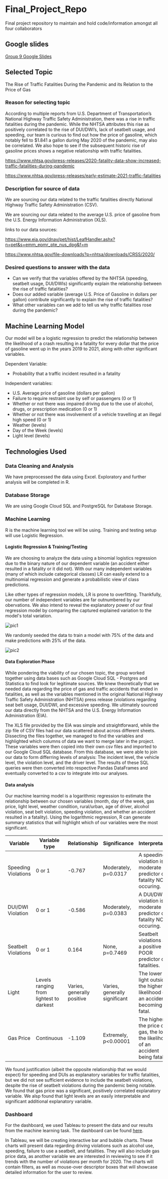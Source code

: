 # Final_Project_Repo
Final project repository to maintain and hold code/information amongst all four collaborators 

## Google slides
[Group 9 Google Slides](https://docs.google.com/presentation/d/1z85IFOMbi_5oYAHke_qazw_QyQq-UAIZADgRrmkzRlQ/edit#slide=id.p)

## Selected Topic 
The Rise of Traffic Fatalities During the Pandemic and its Relation to the Price of Gas


### Reason for selecting topic 
According to multiple reports from U.S. Department of Transportation’s National Highway Traffic Safety Administration, there was a rise in traffic fatalities during the pandemic. While the NHTSA attributes this rise as positively correlated to the rise of DUI/DWI’s, lack of seatbelt usage, and speeding, our team is curious to find out how the price of gasoline, which notably fell to $1.841 a gallon during May 2020 of the pandemic, may also be correlated. We also hope to see if the subsequent historic rise of gasoline prices shows a negative relationship with traffic fatalities.

https://www.nhtsa.gov/press-releases/2020-fatality-data-show-increased-traffic-fatalities-during-pandemic

https://www.nhtsa.gov/press-releases/early-estimate-2021-traffic-fatalities


### Description for source of data 

We are sourcing our data related to the traffic fatalities directly National Highway Traffic Safety Administration (CSV). 

We are sourcing our data related to the average U.S. price of gasoline from the U.S. Energy Information Administration (XLS).

links to our data sources:

https://www.eia.gov/dnav/pet/hist/LeafHandler.ashx?n=pet&s=emm_epmr_pte_nus_dpg&f=m

https://www.nhtsa.gov/file-downloads?p=nhtsa/downloads/CRSS/2020/


### Desired questions to answer with the data 

- Can we verify that the variables offered by the NHTSA (speeding, seatbelt usage, DUI/DWIs) significantly explain the relationship between the rise of traffic fatalities?
- Does our added variable (average U.S. Price of Gasoline in dollars per gallon) contribute significantly to explain the rise of traffic fatalities?
- What other variables can we add to tell us why traffic fatalities rose during the pandemic?

## Machine Learning Model

Our model will be a logistic regression to predict the relationship between the likelihood of a crash resulting in a fatality for every dollar that the price of gasoline went up in the years 2019 to 2021, along with other significant variables.

Dependent Variable: 
- Probability that a traffic incident resulted in a fatality

Independent variables:
- U.S. Average price of gasoline (dollars per gallon)
-	Failure to require restraint use by self or passengers (0 or 1)
-	Whether or not there was impaired driving due to the use of alcohol, drugs, or prescription medication (0 or 1)
-	Whether or not there was involvement of a vehicle travelling at an illegal high speed (0 or 1)
-	Weather (levels)
-	Day of the Week (levels)
-	Light level (levels)

## Technologies Used

### Data Cleaning and Analysis
We have preprocessed the data using Excel. Exploratory and further analysis will be completed in R.

### Database Storage
We are using Google Cloud SQL and PostgreSQL for Database Storage.

### Machine Learning
R is the machine learning tool we will be using. Training and testing setup will use Logistic Regression.

#### Logistic Regression & Training/Testing

We are choosing to analyze the data using a binomial logistics regression due to the binary nature of our dependent variable (an accident either resulted in a fatality or it did not). With our many independent variables (many of which include categorical classes) LR can easily extend to a multinomial regression and generate a probabilistic view of class predictions.

Like other types of regression models, LR is prone to overfitting. Thankfully, our number of independent variables are far outnumbered by our obervations. We also intend to reveal the explanatory power of our final regression model by comparing the captured explained variation to the model's total variation.

![pic1](https://github.com/clondon0792/Final_Project_Repo/blob/main/MachineLearningModel/week3_mlm_summstats.JPG?raw=true)


We randomly seeded the data to train a model with 75% of the data and make predictions with 25% of the data.

![pic2](https://github.com/clondon0792/Final_Project_Repo/blob/main/MachineLearningModel/week3_traintest_summstat.JPG?raw=true)

#### Data Exploration Phase 

While pondering the viability of our chosen topic, the group worked together using data bases such as Google Cloud SQL - Postgres and Statistica to find look for legitimate sources. We knew theoretically that we needed data regarding the price of gas and traffic accidents that ended in fatalities, as well as the variables mentioned in the original National Highway Traffic Safety Administration (NHTSA) press release (violations regarding seat belt usage, DUI/DWI, and excessive speeding. We ultimately sourced our data directly from the NHTSA and the U.S. Energy Information Administration (EIA).

The XLS file provided by the EIA was simple and straightforward, while the zip file of CSV files had our data scattered about across different sheets. Dissecting the files together, we managed to find the variables and highlighted which columns of data we want to merge later in the project. These variables were then copied into their own csv files and imported to our Google Cloud SQL database. From this database, we were able to join our data to form differring levels of analysis: The incident level, the vehicle level, the violation level, and the driver level. The results of these SQL queries were then converted into respective Pandas DataFrames and eventually converted to a csv to integrate into our analyses.

#### Data analysis

Our machine learning model is a logarithmic regression to estimate the relationship between our chosen variables (month, day of the week, gas price, light level, weather condition, rural/urban, age of driver, alcohol violation, seat belt violation, speeding violation, and whether an accident resulted in a fatality). Using the logarithmic regression, R can generate summary statistics that will highlight which of our variables were the most significant.


| Variable | Variable type | Relationship | Significance | Interpretation |
|----------|---------------|--------------|--------------|----------------|
Speeding Violations |0 or 1|-0.767|Moderately, p=0.0317|A speeding violation is moderate predictor of a fatality NOT occuring.|
|DUI/DWI Violation|0 or 1|-0.586|Moderately, p=0.0383|A DUI/DWI violation is moderate predictor of a fatality NOT occuring.|
|Seatbelt Violations|0 or 1|0.164|None, p=0.7469|Seatbelt violations are a positive but POOR predictor of fatalities.|
|Light|Levels ranging from lightest to darkest|Varies, generally positive|Varies, generally significant|The lower the light outside, the higher the likelihood of an accident becoming fatal.|
|Gas Price|Continuous|-1.109|Extremely, p<0.00001|The higher the price of gas, the lower the likelihood of an accident being fatal.|

We found justification (albeit the opposite relationship that we would expect) for speeding and DUIs as explanatory variables for traffic fatalities, but we did not see sufficient evidence to include the seatbelt violations, despite the rise of seatbelt violations during the pandemic being notable. We found that gas price was a significant, positively correlated explanatory variable. We alsp found that light levels are an easily interpretable and significant additional explanatory variable.


### Dashboard
For the dashboard, we used Tableau to present the data and our results from the machine learning task. The dashboard can be found [here](https://public.tableau.com/app/profile/nzahbihi/viz/DrivingViolationsandGasPricesduringtheCOVID19Pandemic2020/DrivingViolationsandGasPricesduringtheCOVID19Pandemic2020).

In Tableau, we will be creating interactive bar and bubble charts. These charts will present data regarding driving violations such as alcohol use, speeding, failure to use a seatbelt, and fatalities. They will also include gas price data, as another variable we are interested in reviewing to see if it trends with the number of violations per month for 2020. The charts will contain filters, as well as mouse-over descriptor boxes that will showcase detailed information for the user to review.
